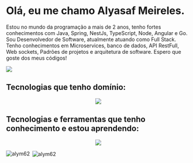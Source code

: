 # Olá, eu me chamo Alyasaf Meireles.

<p>
Estou no mundo da programação a mais de 2 anos, tenho fortes conhecimentos com Java, Spring, NestJs, TypeScript, Node, Angular e Go. 
Sou Desenvolvedor de Software, atualmente atuando como Full Stack. Tenho conhecimentos em Microservices, banco de dados, API RestFull, Web sockets, Padrões de projetos e arquitetura de software. Espero que goste dos meus códigos!
</p>

<a href="https://www.linkedin.com/in/alyasaf/">
 <img src="https://skillicons.dev/icons?i=linkedin">
</a>


## Tecnologias que tenho domínio:
<p align="center">
  <a href="https://skillicons.dev">
    <img src="https://skillicons.dev/icons?i=git,java,spring,js,nodejs,ts,nestjs,angular,postgres,docker,mongodb,kafka,rabbitmq&perline=6" />
  </a>
</p>


## Tecnologias e ferramentas que tenho conhecimento e estou aprendendo:
<p align="center">
  <a href="https://skillicons.dev">
    <img src="https://skillicons.dev/icons?i=go,kubernetes" />
  </a>
</p>

<p><img align="left" src="https://github-readme-stats.vercel.app/api/top-langs?username=alym62&show_icons=true&locale=en&layout=compact" alt="alym62" /></p>

<p>&nbsp;<img align="center" src="https://github-readme-stats.vercel.app/api?username=alym62&show_icons=true&locale=en" alt="alym62" /></p>




